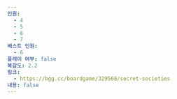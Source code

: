 ```yaml
---
인원:
  - 4
  - 5
  - 6
  - 7
베스트 인원:
  - 6
플레이 여부: false
복잡도: 2.2
링크:
  - https://bgg.cc/boardgame/329568/secret-societies
내용: false
---
```

